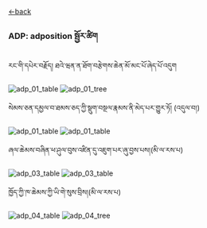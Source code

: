 [<-back](bo/ཚིག་གཤིས་/UD_POS.md)


### ADP: adposition སྦྱོར་ཚིག

རང་གི་དཔེར་བརྗོད། ཐའེ་ཝན་ན་ཐོག་བརྩེགས་ཆེན་མོ་མང་པོ་ཞེད་པོ་འདུག

![adp_01_table](../../bo/table_images/ADP_01.png)
![adp_01_tree](../../bo/tree_images/ADP_01.png)

སེམས་ཅན་དམྱལ་བ་ཐམས་ཅད་ཀྱི་སྡུག་བསྔལ་རྣམས་ནི་མེད་པར་གྱུར་ཏོ། (འདུལ་བ།)

![adp_01_table](../../bo/table_images/ADP_02.png)
![adp_01_table](../../bo/tree_images/ADP_02.png)

ཞལ་ཆེམས་བཞིན་ཕ་ཤུལ་བུས་འཛིན་དུ་འཇུག་པར་ཞུ་བྱས་པས།(མི་ལ་རས་པ)

![adp_03_table](../../bo/table_images/ADP_03.png)
![adp_03_table](../../bo/tree_images/ADP_03.png)

ཁྱོད་ཀྱི་ཁ་ཆེམས་ཀྱི་ཡི་གེ་སུས་བྲིས།(མི་ལ་རས་པ)

![adp_04_table](../../bo/table_images/ADP_04.png)
![adp_04_tree](../../bo/tree_images/ADP_04.png)